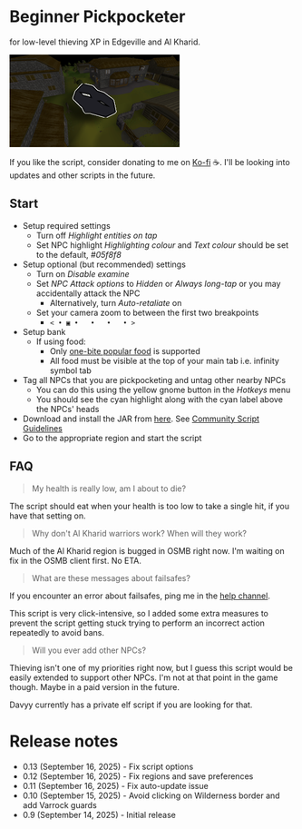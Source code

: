 # Beginner Pickpocketer
for low-level thieving XP in Edgeville and Al Kharid.

![img.png](img.png)

If you like the script, consider donating to me on [Ko-fi](https://ko-fi.com/fruart) ☕. I'll be looking into updates and other scripts in the future.

## Start
- Setup required settings
    - Turn off _Highlight entities on tap_
    - Set NPC highlight _Highlighting colour_ and *Text colour* should be set to the default, _#05f8f8_
- Setup optional (but recommended) settings
  - Turn on _Disable examine_
  - Set _NPC Attack options_ to _Hidden_ or _Always long-tap_ or you may accidentally attack the NPC
    - Alternatively, turn _Auto-retaliate_ on
  - Set your camera zoom to between the first two breakpoints
    - `< • ▣ •   •   •   • >`
- Setup bank
  - If using food:
    - Only [one-bite popular food](https://oldschool.runescape.wiki/w/Food#Popular_foods) is supported
    - All food must be visible at the top of your main tab i.e. infinity symbol tab
- Tag all NPCs that you are pickpocketing and untag other nearby NPCs
  - You can do this using the yellow gnome button in the _Hotkeys_ menu
  - You should see the cyan highlight along with the cyan label above the NPCs' heads
- Download and install the JAR from [here](https://github.com/fru-art/fru-scripts/blob/master/out/artifacts/BeginnerPickpocketerScript.jar).  See [Community Script Guidelines](https://discord.com/channels/736938454478356570/1364978724105355324)
- Go to the appropriate region and start the script

## FAQ
> My health is really low, am I about to die?

The script should eat when your health is too low to take a single hit, if you have that setting on.

> Why don't Al Kharid warriors work? When will they work?

Much of the Al Kharid region is bugged in OSMB right now. I'm waiting on fix in the OSMB client first. No ETA.

> What are these messages about failsafes?

If you encounter an error about failsafes, ping me in the [help channel](https://discordapp.com/channels/736938454478356570/1415051321425526784).

This script is very click-intensive, so I added some extra measures to prevent the script getting stuck trying to perform an incorrect action repeatedly to avoid bans.

> Will you ever add other NPCs?

Thieving isn't one of my priorities right now, but I guess this script would be easily extended to support other NPCs. I'm not at that point in the game though. Maybe in a paid version in the future.

Davyy currently has a private elf script if you are looking for that.

# Release notes
- 0.13 (September 16, 2025) - Fix script options
- 0.12 (September 16, 2025) - Fix regions and save preferences
- 0.11 (September 16, 2025) - Fix auto-update issue
- 0.10 (September 15, 2025) - Avoid clicking on Wilderness border and add Varrock guards
- 0.9 (September 14, 2025) - Initial release